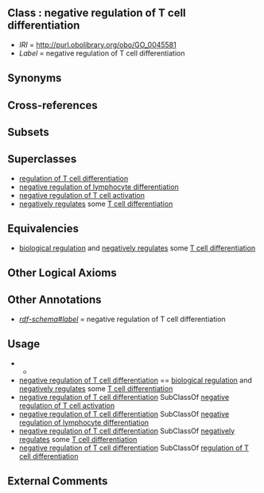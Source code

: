 
## Class : negative regulation of T cell differentiation

 * *IRI* = http://purl.obolibrary.org/obo/GO_0045581
 * *Label* = negative regulation of T cell differentiation

## Synonyms


## Cross-references


## Subsets


## Superclasses

 * [regulation of T cell differentiation](../../GO/80/GO_0045580.md)
 * [negative regulation of lymphocyte differentiation](../../GO/20/GO_0045620.md)
 * [negative regulation of T cell activation](../../GO/68/GO_0050868.md)
 * [negatively regulates](../../RO/12/RO_0002212.md) some [T cell differentiation](../../GO/17/GO_0030217.md)

## Equivalencies

 * [biological regulation](../../GO/07/GO_0065007.md) and [negatively regulates](../../RO/12/RO_0002212.md) some [T cell differentiation](../../GO/17/GO_0030217.md)

## Other Logical Axioms


## Other Annotations

 * *[rdf-schema#label](../../el/rdf-schema#label.md)* = negative regulation of T cell differentiation

## Usage

 * -
 * [negative regulation of T cell differentiation](../../GO/81/GO_0045581.md) == [biological regulation](../../GO/07/GO_0065007.md) and [negatively regulates](../../RO/12/RO_0002212.md) some [T cell differentiation](../../GO/17/GO_0030217.md)
 * [negative regulation of T cell differentiation](../../GO/81/GO_0045581.md) SubClassOf [negative regulation of T cell activation](../../GO/68/GO_0050868.md)
 * [negative regulation of T cell differentiation](../../GO/81/GO_0045581.md) SubClassOf [negative regulation of lymphocyte differentiation](../../GO/20/GO_0045620.md)
 * [negative regulation of T cell differentiation](../../GO/81/GO_0045581.md) SubClassOf [negatively regulates](../../RO/12/RO_0002212.md) some [T cell differentiation](../../GO/17/GO_0030217.md)
 * [negative regulation of T cell differentiation](../../GO/81/GO_0045581.md) SubClassOf [regulation of T cell differentiation](../../GO/80/GO_0045580.md)

## External Comments

